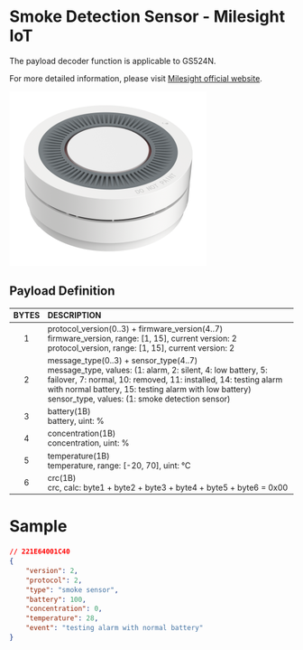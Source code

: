 # Smoke Detection Sensor - Milesight IoT

The payload decoder function is applicable to GS524N.

For more detailed information, please visit [Milesight official website](https://www.milesight.cn).

![GS524N](GS524N.png)

## Payload Definition

| BYTES | DESCRIPTION                                                                                                                                                                                                                                                                                |
| :---: | :----------------------------------------------------------------------------------------------------------------------------------------------------------------------------------------------------------------------------------------------------------------------------------------- |
|   1   | protocol_version(0..3) + firmware_version(4..7)<br/>firmware_version, range: [1, 15]<rb>, current version: 2<br/>protocol_version, range: [1, 15], current version: 2                                                                                                                      |
|   2   | message_type(0..3) + sensor_type(4..7)<br/>message_type, values: (1: alarm, 2: silent, 4: low battery, 5: failover, 7: normal, 10: removed, 11: installed, 14: testing alarm with normal battery, 15: testing alarm with low battery)<br/>sensor_type, values: (1: smoke detection sensor) |
|   3   | battery(1B)<br/>battery, uint: %                                                                                                                                                                                                                                                           |
|   4   | concentration(1B)<br/>concentration, uint: %                                                                                                                                                                                                                                               |
|   5   | temperature(1B)<br/>temperature, range: [-20, 70], uint: ℃                                                                                                                                                                                                                                 |
|   6   | crc(1B)<br/>crc, calc: byte1 + byte2 + byte3 + byte4 + byte5 + byte6 = 0x00                                                                                                                                                                                                                |

# Sample

```json
// 221E64001C40
{
    "version": 2,
    "protocol": 2,
    "type": "smoke sensor",
    "battery": 100,
    "concentration": 0,
    "temperature": 28,
    "event": "testing alarm with normal battery"
}
```
